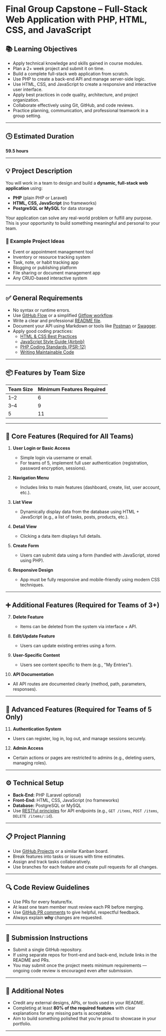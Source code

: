 # Final Group Capstone – Full-Stack Web Application with PHP, HTML, CSS, and JavaScript

## 📚 Learning Objectives

- Apply technical knowledge and skills gained in course modules.
- Plan a 2+ week project and submit it on time.
- Build a complete full-stack web application from scratch.
- Use PHP to create a back-end API and manage server-side logic.
- Use HTML, CSS, and JavaScript to create a responsive and interactive user interface.
- Apply best practices in code quality, architecture, and project organization.
- Collaborate effectively using Git, GitHub, and code reviews.
- Practice planning, communication, and professional teamwork in a group setting.

---

## 🕒 Estimated Duration

**59.5 hours**

---

## 💡 Project Description

You will work in a team to design and build a **dynamic, full-stack web application** using:

- **PHP** (plain PHP or Laravel)
- **HTML, CSS, JavaScript** (no frameworks)
- **PostgreSQL or MySQL** for data storage

Your application can solve any real-world problem or fulfill any purpose. This is your opportunity to build something meaningful and personal to your team.

### 🎯 Example Project Ideas

- Event or appointment management tool  
- Inventory or resource tracking system  
- Task, note, or habit tracking app  
- Blogging or publishing platform  
- File sharing or document management app  
- Any CRUD-based interactive system

---

## ✅ General Requirements

- No syntax or runtime errors.
- Use [GitHub Flow](https://docs.github.com/en/get-started/quickstart/github-flow) or a simplified [Gitflow workflow](https://nvie.com/posts/a-successful-git-branching-model/).
- Write a clear and professional [README file](https://www.makeareadme.com/).
- Document your API using Markdown or tools like [Postman](https://www.postman.com/) or [Swagger](https://swagger.io/).
- Apply good coding practices:
  - [HTML & CSS Best Practices](https://developer.mozilla.org/en-US/docs/Learn/Getting_started_with_the_web/HTML_basics)
  - [JavaScript Style Guide (Airbnb)](https://github.com/airbnb/javascript)
  - [PHP Coding Standards (PSR-12)](https://www.php-fig.org/psr/psr-12/)
  - [Writing Maintainable Code](https://betterprogramming.pub/write-clean-and-maintainable-code-4f96b5fda1a5)

---

## 📦 Features by Team Size

| Team Size | Minimum Features Required |
|-----------|---------------------------|
| 1–2       | 6                         |
| 3–4       | 9                         |
| 5         | 11                        |

---

## 🔧 Core Features (Required for All Teams)

1. **User Login or Basic Access**
   - Simple login via username or email.
   - For teams of 5, implement full user authentication (registration, password encryption, sessions).

2. **Navigation Menu**
   - Includes links to main features (dashboard, create, list, user account, etc.).

3. **List View**
   - Dynamically display data from the database using HTML + JavaScript (e.g., a list of tasks, posts, products, etc.).

4. **Detail View**
   - Clicking a data item displays full details.

5. **Create Form**
   - Users can submit data using a form (handled with JavaScript, stored using PHP).

6. **Responsive Design**
   - App must be fully responsive and mobile-friendly using modern CSS techniques.

---

## ➕ Additional Features (Required for Teams of 3+)

7. **Delete Feature**
   - Items can be deleted from the system via interface + API.

8. **Edit/Update Feature**
   - Users can update existing entries using a form.

9. **User-Specific Content**
   - Users see content specific to them (e.g., "My Entries").

10. **API Documentation**
   - All API routes are documented clearly (method, path, parameters, responses).

---

## 🔐 Advanced Features (Required for Teams of 5 Only)

11. **Authentication System**
   - Users can register, log in, log out, and manage sessions securely.

12. **Admin Access**
   - Certain actions or pages are restricted to admins (e.g., deleting users, managing roles).

---

## ⚙️ Technical Setup

- **Back-End:** PHP (Laravel optional)
- **Front-End:** HTML, CSS, JavaScript (no frameworks)
- **Database:** PostgreSQL or MySQL
- Use [RESTful principles](https://restfulapi.net/) for API endpoints (e.g., `GET /items`, `POST /items`, `DELETE /items/:id`).

---

## 📋 Project Planning

- Use [GitHub Projects](https://docs.github.com/en/issues/planning-and-tracking-with-projects/learning-about-projects/about-projects) or a similar Kanban board.
- Break features into tasks or issues with time estimates.
- Assign and track tasks collaboratively.
- Use branches for each feature and create pull requests for all changes.

---

## 🔍 Code Review Guidelines

- Use PRs for every feature/fix.
- At least one team member must review each PR before merging.
- Use [GitHub PR comments](https://docs.github.com/en/pull-requests) to give helpful, respectful feedback.
- Always explain **why** changes are requested.

---

## 🚀 Submission Instructions

- Submit a single GitHub repository.
- If using separate repos for front-end and back-end, include links in the README and PRs.
- You may submit once the project meets minimum requirements — ongoing code review is encouraged even after submission.

---

## 📌 Additional Notes

- Credit any external designs, APIs, or tools used in your README.
- Completing at least **80% of the required features** with clear explanations for any missing parts is acceptable.
- Aim to build something polished that you’re proud to showcase in your portfolio.

---
